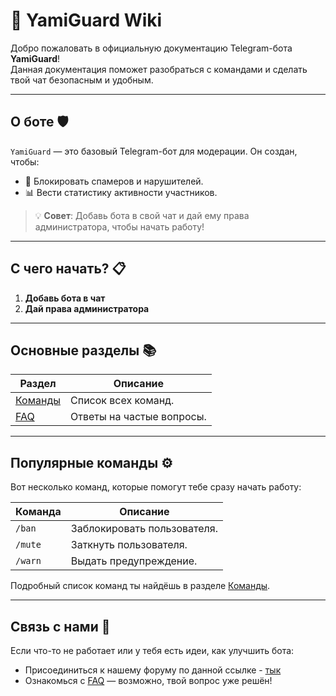 # 🚀 YamiGuard Wiki

Добро пожаловать в официальную документацию Telegram-бота **YamiGuard**!  
Данная документация поможет разобраться с командами и сделать твой чат безопасным и удобным.

---

## О боте 🛡️

`YamiGuard` — это базовый Telegram-бот для модерации. Он создан, чтобы:  
- 🚫 Блокировать спамеров и нарушителей.  
- 📊 Вести статистику активности участников.  

> 💡 **Совет**: Добавь бота в свой чат и дай ему права администратора, чтобы начать работу!

---

## С чего начать? 📋

1. **Добавь бота в чат**
2. **Дай права администратора**

---

## Основные разделы 📚
| Раздел         | Описание                              |
|----------------|---------------------------------------|
| [Команды](commands.html) | Список всех команд.         |
| [FAQ](faq.md)            | Ответы на частые вопросы.   |

---

## Популярные команды ⚙️
Вот несколько команд, которые помогут тебе сразу начать работу:

| Команда | Описание                     |
|---------|------------------------------|
| `/ban`  | Заблокировать пользователя.  |
| `/mute` | Заткнуть пользователя.       |
| `/warn` | Выдать предупреждение.       |

Подробный список команд ты найдёшь в разделе [Команды](commands).

---

## Связь с нами 📩
Если что-то не работает или у тебя есть идеи, как улучшить бота:

- Присоединиться к нашему форуму по данной ссылке - [тык](https://t.me/YamiGuardForum)
- Ознакомься с [FAQ](faq) — возможно, твой вопрос уже решён!
